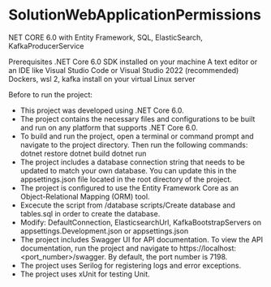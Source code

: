 # SolutionWebApplicationPermissions

NET CORE 6.0 with Entity Framework, SQL, ElasticSearch, KafkaProducerService

Prerequisites
.NET Core 6.0 SDK installed on your machine
A text editor or an IDE like Visual Studio Code or Visual Studio 2022 (recommended)
Dockers, wsl 2, kafka install on your virtual Linux server

Before to run the project:
- This project was developed using .NET Core 6.0.
- The project contains the necessary files and configurations to be built and run on any platform that supports .NET Core 6.0.
- To build and run the project, open a terminal or command prompt and navigate to the project directory. Then run the following commands:
dotnet restore
dotnet build
dotnet run
- The project includes a database connection string that needs to be updated to match your own database. You can update this in the appsettings.json file located in the root directory of the project.
- The project is configured to use the Entity Framework Core as an Object-Relational Mapping (ORM) tool.
- Excecute the script from /database scripts/Create database and tables.sql in order to create the database.
- Modify: DefaultConnection, ElasticsearchUrl, KafkaBootstrapServers on appsettings.Development.json or appsettings.json
- The project includes Swagger UI for API documentation. To view the API documentation, run the project and navigate to https://localhost:<port_number>/swagger. By default, the port number is 7198.
- The project uses Serilog for registering logs and error exceptions.
- The project uses xUnit for testing Unit.
